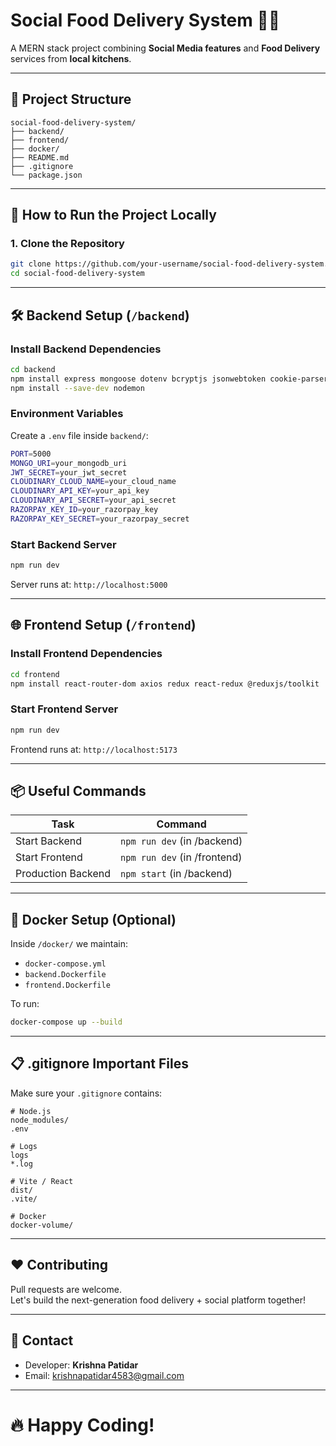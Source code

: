 # Social Food Delivery System 🍔🚀

A MERN stack project combining **Social Media features** and **Food Delivery** services from **local kitchens**.

---

## 📁 Project Structure

```
social-food-delivery-system/
├── backend/
├── frontend/
├── docker/
├── README.md
├── .gitignore
└── package.json
```

---

## 🚀 How to Run the Project Locally

### 1. Clone the Repository

```bash
git clone https://github.com/your-username/social-food-delivery-system.git
cd social-food-delivery-system
```

---

## 🛠 Backend Setup (`/backend`)

### Install Backend Dependencies

```bash
cd backend
npm install express mongoose dotenv bcryptjs jsonwebtoken cookie-parser cors multer cloudinary morgan express-async-handler nodemailer razorpay
npm install --save-dev nodemon
```

### Environment Variables

Create a `.env` file inside `backend/`:

```bash
PORT=5000
MONGO_URI=your_mongodb_uri
JWT_SECRET=your_jwt_secret
CLOUDINARY_CLOUD_NAME=your_cloud_name
CLOUDINARY_API_KEY=your_api_key
CLOUDINARY_API_SECRET=your_api_secret
RAZORPAY_KEY_ID=your_razorpay_key
RAZORPAY_KEY_SECRET=your_razorpay_secret
```

### Start Backend Server

```bash
npm run dev
```

Server runs at: `http://localhost:5000`

---

## 🌐 Frontend Setup (`/frontend`)

### Install Frontend Dependencies

```bash
cd frontend
npm install react-router-dom axios redux react-redux @reduxjs/toolkit
```

### Start Frontend Server

```bash
npm run dev
```

Frontend runs at: `http://localhost:5173`

---

## 📦 Useful Commands

| Task                  | Command                  |
| --------------------- | ------------------------- |
| Start Backend          | `npm run dev` (in /backend) |
| Start Frontend         | `npm run dev` (in /frontend) |
| Production Backend     | `npm start` (in /backend)  |

---

## 🐳 Docker Setup (Optional)

Inside `/docker/` we maintain:

- `docker-compose.yml`
- `backend.Dockerfile`
- `frontend.Dockerfile`

To run:

```bash
docker-compose up --build
```

---

## 📋 .gitignore Important Files

Make sure your `.gitignore` contains:

```
# Node.js
node_modules/
.env

# Logs
logs
*.log

# Vite / React
dist/
.vite/

# Docker
docker-volume/
```

---

## ❤️ Contributing

Pull requests are welcome.  
Let's build the next-generation food delivery + social platform together!

---

## 📧 Contact

- Developer: **Krishna Patidar**
- Email: krishnapatidar4583@gmail.com

---

# 🔥 Happy Coding!
